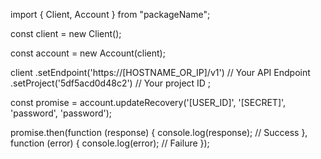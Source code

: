 import { Client, Account } from "packageName";

const client = new Client();

const account = new Account(client);

client
    .setEndpoint('https://[HOSTNAME_OR_IP]/v1') // Your API Endpoint
    .setProject('5df5acd0d48c2') // Your project ID
;

const promise = account.updateRecovery('[USER_ID]', '[SECRET]', 'password', 'password');

promise.then(function (response) {
    console.log(response); // Success
}, function (error) {
    console.log(error); // Failure
});